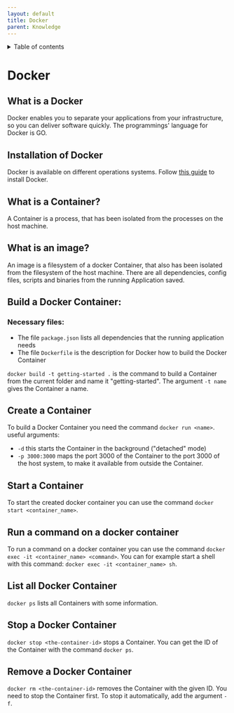 ```yaml
---
layout: default
title: Docker
parent: Knowledge
---
```


<details close markdown="block">
  <summary>
    Table of contents
  </summary>
  {: .text-delta }
1. TOC
{:toc}
</details>

# Docker

## What is a Docker
Docker enables you to separate your applications from your infrastructure, so you can deliver software quickly.
The programmings' language for Docker is GO.

## Installation of Docker
Docker is available on different operations systems.
Follow [this guide](https://docs.docker.com/get-docker/) to install Docker. 

## What is a Container?
A Container is a process, that has been isolated from the processes on the host machine.

## What is an image?
An image is a filesystem of a docker Container, that also has been isolated from the filesystem of the host machine.
There are all dependencies, config files, scripts and binaries from the running Application saved.

## Build a Docker Container:
### Necessary files: 
 - The file `package.json` lists all dependencies that the running application needs
 - The file `Dockerfile` is the description for Docker how to build the Docker Container

`docker build -t getting-started .` is the command to build a Container from the current folder and name it 
"getting-started".
The argument `-t name` gives the Container a name.

## Create a Container
To build a Docker Container you need the command `docker run <name>`. 
useful arguments:
- `-d` this starts the Container in the background ("detached" mode)
- `-p 3000:3000` maps the port 3000 of the Container to the port 3000 of the host system, to make it available 
  from outside the Container.

## Start a Container
To start the created docker container you can use the command ``docker start <container_name>``.  

## Run a command on a docker container
To run a command on a docker container you can use the command ``docker exec -it <container_name> <command>``.
You can for example start a shell with this command: ``docker exec -it <container_name> sh``.

## List all Docker Container
`docker ps` lists all Containers with some information.

## Stop a Docker Container
`docker stop <the-container-id>` stops a Container. You can get the ID of the Container with the command `docker ps`.

## Remove a Docker Container
`docker rm <the-container-id>` removes the Container with the given ID. You need to stop the Container first. 
To stop it automatically, add the argument `-f`.
